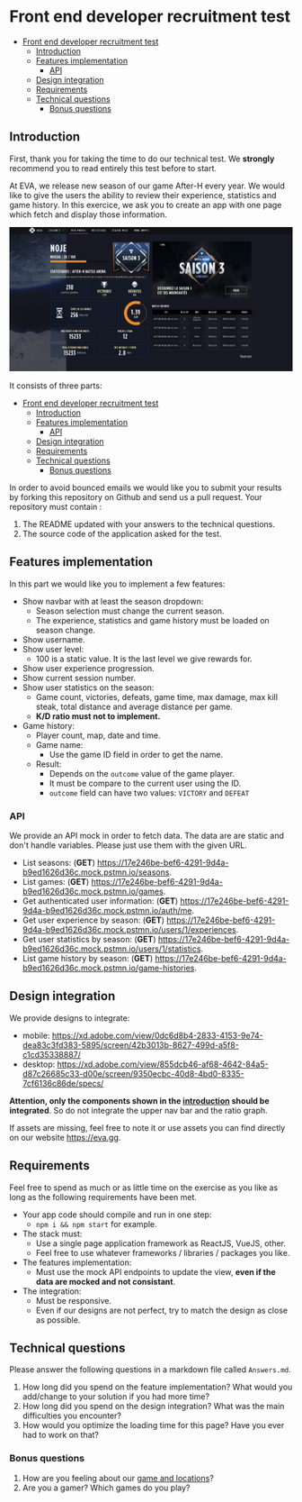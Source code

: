 # Front end developer recruitment test

- [Front end developer recruitment test](#front-end-developer-recruitment-test)
	- [Introduction](#introduction)
	- [Features implementation](#features-implementation)
		- [API](#api)
	- [Design integration](#design-integration)
	- [Requirements](#requirements)
	- [Technical questions](#technical-questions)
		- [Bonus questions](#bonus-questions)

## Introduction

First, thank you for taking the time to do our technical test. We **strongly** recommend you to read entirely this test before to start.

At EVA, we release new season of our game After-H every year. We would like to give the users the ability to review their experience, statistics and game history. In this exercice, we ask you to create an app with one page which fetch and display those information.

![Desktop view](desktop-view.png)

It consists of three parts:

- [Front end developer recruitment test](#front-end-developer-recruitment-test)
	- [Introduction](#introduction)
	- [Features implementation](#features-implementation)
		- [API](#api)
	- [Design integration](#design-integration)
	- [Requirements](#requirements)
	- [Technical questions](#technical-questions)
		- [Bonus questions](#bonus-questions)

In order to avoid bounced emails we would like you to submit your results by forking this repository on Github and send us a pull request. Your repository must contain :

1. The README updated with your answers to the technical questions.
2. The source code of the application asked for the test.

## Features implementation

In this part we would like you to implement a few features:

- Show navbar with at least the season dropdown:
  - Season selection must change the current season.
  - The experience, statistics and game history must be loaded on season change.
- Show username.
- Show user level:
  - 100 is a static value. It is the last level we give rewards for.
- Show user experience progression.
- Show current session number.
- Show user statistics on the season:
  - Game count, victories, defeats, game time, max damage, max kill steak, total distance and average distance per game.
  - **K/D ratio must not to implement.**
- Game history:
  - Player count, map, date and time.
  - Game name:
    - Use the game ID field in order to get the name.
  - Result:
    - Depends on the `outcome` value of the game player.
    - It must be compare to the current user using the ID.
    - `outcome` field can have two values: `VICTORY` and `DEFEAT`

### API

We provide an API mock in order to fetch data. The data are are static and don't handle variables. Please just use them with the given URL.

- List seasons: (**GET**) https://17e246be-bef6-4291-9d4a-b9ed1626d36c.mock.pstmn.io/seasons.
- List games: (**GET**) https://17e246be-bef6-4291-9d4a-b9ed1626d36c.mock.pstmn.io/games.
- Get authenticated user information: (**GET**) https://17e246be-bef6-4291-9d4a-b9ed1626d36c.mock.pstmn.io/auth/me.
- Get user experience by season: (**GET**) https://17e246be-bef6-4291-9d4a-b9ed1626d36c.mock.pstmn.io/users/1/experiences.
- Get user statistics by season: (**GET**) https://17e246be-bef6-4291-9d4a-b9ed1626d36c.mock.pstmn.io/users/1/statistics.
- List game history by season: (**GET**) https://17e246be-bef6-4291-9d4a-b9ed1626d36c.mock.pstmn.io/game-histories.

## Design integration

We provide designs to integrate:

- mobile: https://xd.adobe.com/view/0dc6d8b4-2833-4153-9e74-dea83c3fd383-5895/screen/42b3013b-8627-499d-a5f8-c1cd35338887/
- desktop: https://xd.adobe.com/view/855dcb46-af68-4642-84a5-d87c26685c33-d00e/screen/9350ecbc-40d8-4bd0-8335-7cf6136c86de/specs/

**Attention, only the components shown in the [introduction](#introduction) should be integrated**. So do not integrate the upper nav bar and the ratio graph.

If assets are missing, feel free to note it or use assets you can find directly on our website https://eva.gg.

## Requirements

Feel free to spend as much or as little time on the exercise as you like as long as the following requirements have been met.

- Your app code should compile and run in one step:
  - `npm i && npm start` for example.
- The stack must:
  - Use a single page application framework as ReactJS, VueJS, other.
  - Feel free to use whatever frameworks / libraries / packages you like.
- The features implementation:
  - Must use the mock API endpoints to update the view, **even if the data are mocked and not consistant**.
- The integration:
  - Must be responsive.
  - Even if our designs are not perfect, try to match the design as close as possible.

## Technical questions

Please answer the following questions in a markdown file called `Answers.md`.

1. How long did you spend on the feature implementation? What would you add/change to your solution if you had more time?
2. How long did you spend on the design integration? What was the main difficulties you encounter?
3. How would you optimize the loading time for this page? Have you ever had to work on that?

### Bonus questions

1. How are you feeling about our [game and locations](https://www.eva.gg)?
2. Are you a gamer? Which games do you play?
